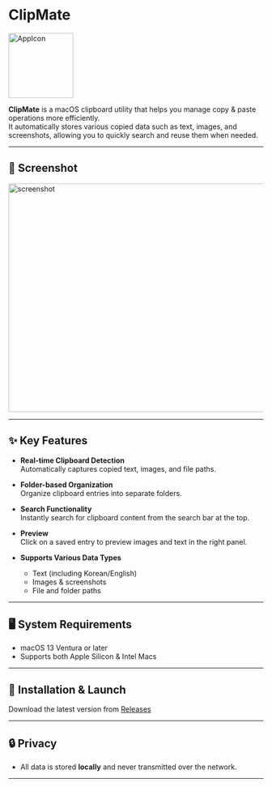 # ClipMate

<img width="128" height="128" alt="AppIcon" src="https://github.com/user-attachments/assets/a2639fc6-4240-411f-bc8a-1108f9f404e9" />

**ClipMate** is a macOS clipboard utility that helps you manage copy & paste operations more efficiently.  
It automatically stores various copied data such as text, images, and screenshots, allowing you to quickly search and reuse them when needed.

---


## 📸 Screenshot
<img width="800" height="451" alt="screenshot" src="https://github.com/user-attachments/assets/9e8acab8-8126-4142-815e-2d4693de0578" />

---

## ✨ Key Features

- **Real-time Clipboard Detection**  
  Automatically captures copied text, images, and file paths.

- **Folder-based Organization**  
  Organize clipboard entries into separate folders.

- **Search Functionality**  
  Instantly search for clipboard content from the search bar at the top.

- **Preview**  
  Click on a saved entry to preview images and text in the right panel.

- **Supports Various Data Types**  
  - Text (including Korean/English)
  - Images & screenshots
  - File and folder paths

---

## 🖥 System Requirements

- macOS 13 Ventura or later
- Supports both Apple Silicon & Intel Macs

---

## 🚀 Installation & Launch

Download the latest version from [Releases](./releases)

---

## 🔒 Privacy

- All data is stored **locally** and never transmitted over the network.

---
